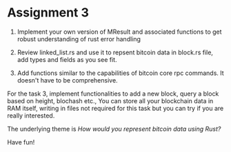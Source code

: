 # Assignment 3

1. Implement your own version of MResult and associated functions to get robust understanding of rust error handling

1. Review linked_list.rs and use it to repsent bitcoin data in block.rs file, add types and fields as you see fit.

1. Add functions similar to the capabilities of bitcoin core rpc commands. It doesn't have to be comprehensive.

For the task 3, implement functionalities to add a new block, query a block based on height,
blochash etc.,
You can store all your blockchain data in RAM itself, writing in files not required for this task
but you can try if you are really interested.

The underlying theme is *How would you represent bitcoin data using Rust?*

Have fun!
